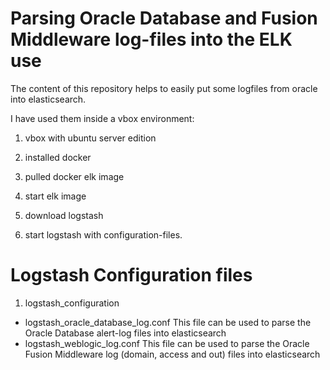 # Parsing Oracle Database and Fusion Middleware log-files into the  ELK use
The content of this repository helps to easily put some logfiles from oracle into elasticsearch.

I have used them inside a vbox environment:

1. vbox with ubuntu server edition

2. installed docker

3. pulled docker elk image

4. start elk image

5. download logstash

6. start logstash with configuration-files.

# Logstash Configuration files
1. logstash_configuration 
  * logstash_oracle_database_log.conf 
   This file can be used to parse the Oracle Database alert-log files into elasticsearch
  * logstash_weblogic_log.conf 
   This file can be used to parse the Oracle Fusion Middleware log (domain, access and out) files into elasticsearch
   
   

